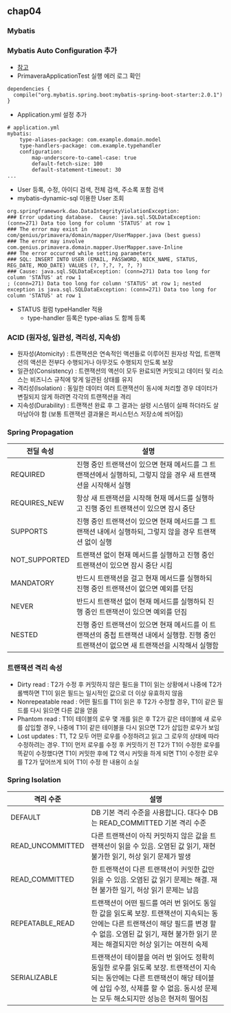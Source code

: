 ## chap04
### Mybatis
### Mybatis Auto Configuration 추가
* [참고](http://www.mybatis.org/spring-boot-starter/mybatis-spring-boot-autoconfigure/)
* PrimaveraApplicationTest 실행 에러 로그 확인

```
dependencies {
  compile("org.mybatis.spring.boot:mybatis-spring-boot-starter:2.0.1")
}
```

* Application.yml 설정 추가

```
# application.yml
mybatis:
    type-aliases-package: com.example.domain.model
    type-handlers-package: com.example.typehandler
    configuration:
        map-underscore-to-camel-case: true
        default-fetch-size: 100
        default-statement-timeout: 30
...
```

* User 등록, 수정, 아이디 검색, 전체 검색, 주소록 포함 검색
* mybatis-dynamic-sql 이용한 User 조회

```
org.springframework.dao.DataIntegrityViolationException: 
### Error updating database.  Cause: java.sql.SQLDataException: (conn=271) Data too long for column 'STATUS' at row 1
### The error may exist in com/genius/primavera/domain/mapper/UserMapper.java (best guess)
### The error may involve com.genius.primavera.domain.mapper.UserMapper.save-Inline
### The error occurred while setting parameters
### SQL: INSERT INTO USER (EMAIL, PASSWORD, NICK_NAME, STATUS, REG_DATE, MOD_DATE) VALUES (?, ?,?, ?, ?, ?)
### Cause: java.sql.SQLDataException: (conn=271) Data too long for column 'STATUS' at row 1
; (conn=271) Data too long for column 'STATUS' at row 1; nested exception is java.sql.SQLDataException: (conn=271) Data too long for column 'STATUS' at row 1
```
* STATUS 컬럼 typeHandler 적용
    * type-handler 등록은 type-alias 도 함께 등록

### ACID (원자성, 일관성, 격리성, 지속성)
* 원자성(Atomicity) : 트랜잭션은 연속적인 액션들로 이루어진 원자성 작업, 트랜잭션의 액션은 전부다 수행되거나 아무것도 수행되지 안도록 보장 
* 일관성(Consistency) : 트랜잭션의 액션이 모두 완료되면 커밋되고 데이터 및 리소스는 비즈니스 규칙에 맞게 일관된 상태를 유지
* 격리성(Isolation) : 동일한 데이터 여러 트랜잭션이 동시에 처리할 경우 데이터가 변질되지 않게 하려면 각각의 트랜잭션을 격리
* 지속성(Durability) : 트랜잭션 완료 후 그 결과는 설령 시스템이 실패 하더라도 살마남아야 함 (보통 트랜잭션 결과물은 퍼시스턴스 저장소에 씌어짐)

### Spring Propagation
| 전딜 속성 | 설명 |
|---|---|
| REQUIRED | 진행 중인 트랜잭션이 있으면 현재 메서드를 그 트랜잭션에서 실행하되, 그렇지 않을 경우 새 트랜잭션을 시작해서 실행 |
| REQUIRES_NEW | 항상 새 트랜잭션을 시작해 현재 메서드를 실행하고 진행 중인 트랜잭션이 있으면 잠시 중단 |
| SUPPORTS | 진행 중인 트랜잭션이 있으면 현재 메서드를 그 트랜잭션 내에서 실행하되, 그렇지 않을 경우 트랜잭션 없이 실행 |
| NOT_SUPPORTED | 트랜잭션 없이 현재 메서드를 실행하고 진행 중인 트랜잭션이 있으면 잠시 중단 시킴 |
| MANDATORY | 반드시 트랜잭션을 걸고 현재 메서드를 실행하되 진행 중인 트랜잭션이 없으면 예외를 던짐 |
| NEVER | 반드시 트랜잭션 없이 현재 메서드를 실행하되 진행 중인 트랜잭션이 있으면 예외를 던짐 |
| NESTED | 진행 중인 트랜잭션이 있으면 현재 메서드를 이 트랜잭션의 중첩 트랜잭션 내에서 실행함. 진행 중인 트랜잭션이 없으면 새 트랜잭션을 시작해서 실행함 |

### 트랜잭션 격리 속성
* Dirty read : T2가 수정 후 커밋하지 않은 필드을 T1이 읽는 상황에서 나중에 T2가 롤백하면 T1이 읽은 필드는 일시적인 값으로 더 이상 유효하지 않음
* Nonrepeatable read : 어떤 필드를 T1이 읽은 후 T2가 수정할 경우, T1이 같은 필드를 다시 읽으면 다른 값을 얻음 
* Phantom read : T1이 테이블의 로우 몇 개를 읽은 후 T2가 같은 테이블에 새 로우를 삽입할 경우, 나중에 T1이 같은 테이블을 다시 읽으면 T2가 삽입한 로우가 보임
* Lost updates : T1, T2 모두 어떤 로우를 수정하려고 읽고 그 로우의 상태에 따라 수정하려는 경우. T1이 먼저 로우를 수정 후 커밋하기 전 T2가 T1이 수정한 로우를 똑같이 수정했다면 T1이 커밋한 후에 T2 역시 커밋을 하게 되면 T1이 수정한 로우를 T2가 덮어쓰게 되어 T1이 수정 한 내용이 소실

### Spring Isolation

| 격리 수준 | 설명 |
|---|---|
| DEFAULT | DB 기본 격리 수준을 사용합니다. 대다수 DB는 READ_COMMITTED 기본 격리 수준|
| READ_UNCOMMITTED | 다른 트랜잭션이 아직 커밋하지 않은 값을 트랜잭션이 읽을 수 있음. 오염된 값 읽기, 재현 불가한 읽기, 허상 읽기 문제가 발생 |
| READ_COMMITTED | 한 트랜잭션이 다른 트랜잭션이 커밋한 값만 읽을 수 있음. 오염된 값 읽기 문제는 해결. 재현 불가한 일기, 허상 읽기 문제는 남음 |
| REPEATABLE_READ | 트랜잭션이 어떤 필드를 여러 번 읽어도 동일한 값을 읽도록 보장. 트랜잭션이 지속되는 동안에는 다른 트랜잭션이 해당 필드를 변경 할 수 없음. 오염된 값 읽기, 재현 불가한 읽기 문제는 해결되지만 허상 읽기는 여젼히 숙제 |
| SERIALIZABLE | 트랜잭션이 테이블을 여러 번 읽어도 정확히 동일한 로우를 읽도록 보장. 트랜잭션이 지속되는 동안에는 다른 트랜잭션이 해당 테이블에 삽입 수정, 삭제를 할 수 없음. 동시성 문제는 모두 해소되지만 성능은 현저히 떨어짐 |
